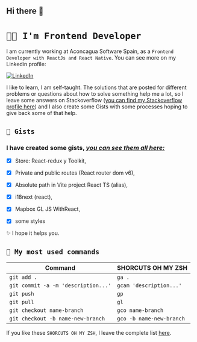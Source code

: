 ## Hi there 👋

# `👩‍💻 I'm Frontend Developer`

I am currently working at Aconcagua Software Spain, as a `Frontend Developer with ReactJs and React Native`. You can see more on my Linkedin profile:

<a href="https://www.linkedin.com/in/luciaaldanacastillo" target="_blank"><img alt="LinkedIn" src="https://img.shields.io/badge/linkedin-%230077B5.svg?&style=for-the-badge&logo=linkedin&logoColor=white" /></a>

I like to learn, I am self-taught. The solutions that are posted for different problems or questions about how to solve something help me a lot, so I leave some answers on Stackoverflow ([you can find my Stackoverflow profile here](https://stackoverflow.com/users/19827435/lucia-aldana)) and I also create some Gists with some processes hoping to give back some of that help.

## `🌟 Gists`

### I have created some gists, [_you can see them all here:_](https://gist.github.com/luciaaldana)

- [X] Store: React-redux y Toolkit, 

- [X] Private and public routes (React router dom v6),

- [X] Absolute path in Vite project React TS (alias), 

- [X] i18next (react),

- [X] Mapbox GL JS WithReact,

- [X] some styles

✨ I hope it helps you.

## `🤖 My most used commands`

| Command | SHORCUTS OH MY ZSH |
|--|--|
| `git add .` | `ga .` |
|`git commit -a -m 'description...'` | `gcam 'description...' `| 
|`git push` | `gp`| 
|`git pull` | `gl`| 
|`git checkout name-branch` | `gco name-branch`| 
|`git checkout -b name-new-branch` | `gco -b name-new-branch`|

If you like these `SHORCUTS OH MY ZSH`, I leave the complete list [here](https://kapeli.com/cheat_sheets/Oh-My-Zsh_Git.docset/Contents/Resources/Documents/index).
